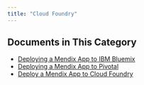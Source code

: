 ```yaml
---
title: "Cloud Foundry"
---
```


## Documents in This Category

* [Deploying a Mendix App to IBM Bluemix](deploy-a-mendix-app-to-ibm-bluemix)
* [Deploying a Mendix App to Pivotal](deploy-a-mendix-app-to-pivotal)
* [Deploy a Mendix App to Cloud Foundry](deploy-a-mendix-app-to-cloud-foundry)
